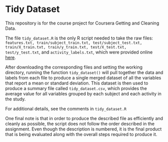 Tidy Dataset
===================

This repository is for the course project for Coursera Getting and Cleaning Data.

The file `tidy_dataset.R` is the only R script needed to take the raw files: `features.txt, train/subject_train.txt, test/subject_test.txt, train/X_train.txt, train/y_train.txt, test/X_test.txt, test/y_test.txt`, and `activity_labels.txt`, which were provided online [here](https://d396qusza40orc.cloudfront.net/getdata%2Fprojectfiles%2FUCI%20HAR%20Dataset.zip).

After downloading the corresponding files and setting the working directory, running the function `tidy_dataset()` will pull together the data and labels from each file to produce a single merged dataset of all the variables that report a mean or standard deviation. This dataset is then used to produce a summary file called `tidy_dataset.csv`, which provides the average value for all variables grouped by each subject and each activity in the study.

For additional details, see the comments in `tidy_dataset.R`

One final note is that in order to produce the described file as efficiently and cleanly as possible, the script does not follow the order described in the assignment. Even though the description is numbered, it is the final product that is being evaluated along with the overall steps required to produce it.
